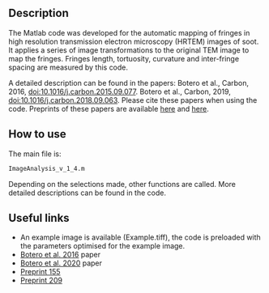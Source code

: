 ## Description ##

The Matlab code was developed for the automatic mapping of fringes in high resolution transmission electron microscopy (HRTEM) images of soot. It applies a series of image transformations to the original TEM image to map the fringes. Fringes length, tortuosity, curvature and inter-fringe spacing are measured by this code.

A detailed description can be found in the papers:
Botero et al., Carbon, 2016, [doi:10.1016/j.carbon.2015.09.077](https://doi.org/10.1016/j.carbon.2015.09.077).
Botero et al., Carbon, 2019, [doi:10.1016/j.carbon.2018.09.063](https://doi.org/10.1016/j.carbon.2018.09.063).
Please cite these papers when using the code. Preprints of these papers are available [here](https://como.ceb.cam.ac.uk/preprints/155/) and [here](https://como.ceb.cam.ac.uk/preprints/209/).

## How to use ##

The main file is:
```sh
ImageAnalysis_v_1_4.m
```
Depending on the selections made, other functions are called. More detailed descriptions can be found in the code.

## Useful links ##

* An example image is available (Example.tiff), the code is preloaded with the parameters optimised for the example image.
* [Botero et al. 2016](https://como.ceb.cam.ac.uk/publications/C-96-459-473/) paper
* [Botero et al. 2020](https://como.ceb.cam.ac.uk/publications/AO-58-2662-2670/) paper
* [Preprint 155](https://como.ceb.cam.ac.uk/preprints/155/)
* [Preprint 209](https://como.ceb.cam.ac.uk/preprints/209/)